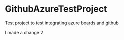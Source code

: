 # GithubAzureTestProject
Test project to test integrating azure boards and github

I made a change 2
